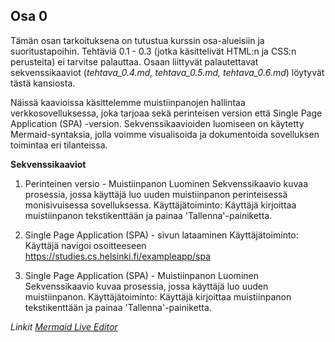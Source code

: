 ## Osa 0 

Tämän osan tarkoituksena on tutustua kurssin osa-alueisiin ja suoritustapoihin. Tehtäviä 0.1 - 0.3 (jotka käsittelivät HTML:n ja CSS:n perusteita) ei tarvitse palauttaa.
Osaan liittyvät palautettavat sekvenssikaaviot (_tehtava_0.4.md, tehtava_0.5.md, tehtava_0.6.md_) löytyvät tästä kansiosta. 

Näissä kaavioissa käsittelemme muistiinpanojen hallintaa verkkosovelluksessa, joka tarjoaa sekä perinteisen version että Single Page Application (SPA) -version. Sekvenssikaavioiden luomiseen on käytetty Mermaid-syntaksia, jolla voimme visualisoida ja dokumentoida sovelluksen toimintaa eri tilanteissa.

**Sekvenssikaaviot**
1. Perinteinen versio - Muistiinpanon Luominen
Sekvenssikaavio kuvaa prosessia, jossa käyttäjä luo uuden muistiinpanon perinteisessä monisivuisessa sovelluksessa.
Käyttäjätoiminto: Käyttäjä kirjoittaa muistiinpanon tekstikenttään ja painaa 'Tallenna'-painiketta.

2. Single Page Application (SPA) - sivun lataaminen
Käyttäjätoiminto: Käyttäjä navigoi osoitteeseen https://studies.cs.helsinki.fi/exampleapp/spa

4. Single Page Application (SPA) - Muistiinpanon Luominen
Sekvenssikaavio kuvaa prosessia, jossa käyttäjä luo uuden muistiinpanon.
Käyttäjätoiminto: Käyttäjä kirjoittaa muistiinpanon tekstikenttään ja painaa 'Tallenna'-painiketta.

_Linkit
[Mermaid Live Editor](https://mermaid.live/edit#pako:eNqVk8GK2zAQhl9l0GUvjpOmhYIPC4GWQkvbQPZQqMsytSexEnmsWpK3IeRt8gz7An6xjiNvCV122_ogLOnXP_98SAdVNCWpTDn6EYgLeqNx02KdM8hnsfW60BbZQ3DUAjr40J_23venbX96LPreNnejbkUGNT-WyHYXFUs0HZlBE1VDhcn19eiRXVaCnW63jfYeEXbEw2p_YtiiWGuWxasbNIaY8Sp6xfFT4wlavak8NGv4bRyjgdNkrZytg3Zea5Z4zdnT9KeKYg2Jy1LjHLQmKQGL94svE7vfM_f3xjxAiONYQZqIXWaw_Ly6gcp767Lp1PlQanJp4dKKjNO80-laT-kn1tYQWjtlurtlCX3rLEZLLLzuUNqIjg-s4mxyict59MHBfPYigY8XLYGPaKSjEA-X9ITr87xsf9KdHrlcQvOgTY0D0C4whFAOoIgNegyS6nlC797-D6BSPNOta_gJOn9jM0vg6wFyufXs5R7lKpNJ3ehcJfIj7hSX5rP5q8ns9eTlLFdwTCBNU_j2JL1_vXEtcUltf6_PkPwfEFfLRcaAXTBGmKlE1dTWqEt5nYfBPVe-onoMWNIag5EGcj6KFINvVnsuVObbQIlqm7CpVLZG42QW7NDZ-LSj5PgL4_tt5A)_
